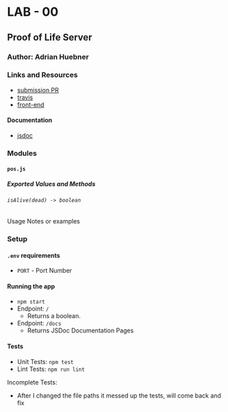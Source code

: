 # LAB - 00

## Proof of Life Server

### Author: Adrian Huebner

### Links and Resources
* [submission PR](https://github.com/Adrian-Huebner-401-advanced-javascript/lab-00/pull/1)
* [travis](https://travis-ci.com/Adrian-Huebner-401-advanced-javascript/lab-00/builds/131895325)
* [front-end](https://adrianhuebner-lab-00.herokuapp.com/)

#### Documentation
* [jsdoc](https://adrianhuebner-lab-00.herokuapp.com/docs/)

### Modules
#### `pos.js`
##### Exported Values and Methods

###### `isAlive(dead) -> boolean`
Usage Notes or examples

### Setup
#### `.env` requirements
* `PORT` - Port Number

#### Running the app
* `npm start`
* Endpoint: `/`
  * Returns a boolean.
* Endpoint: `/docs`
  * Returns JSDoc Documentation Pages
  
#### Tests
* Unit Tests: `npm test`
* Lint Tests: `npm run lint`

Incomplete Tests:

- After I changed the file paths it messed up the tests, will come back and fix
